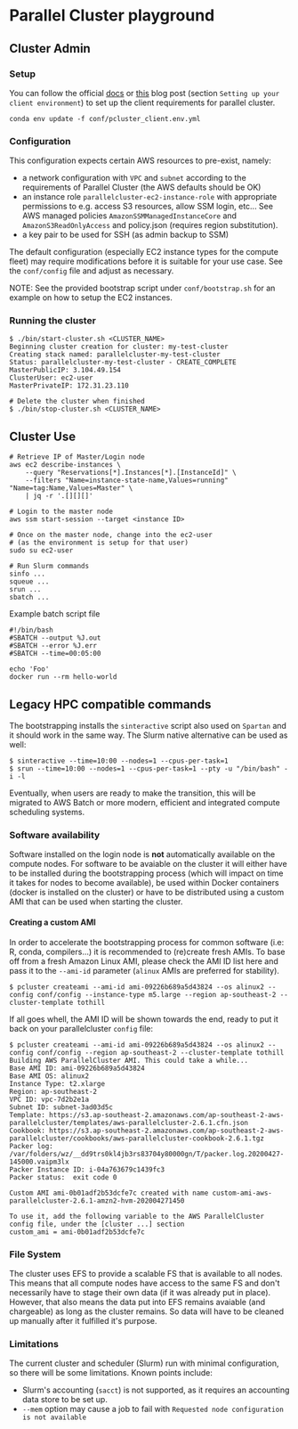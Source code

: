 # Parallel Cluster playground

## Cluster Admin

### Setup
You can follow the official [docs][install_doc] or [this][blog_1] blog post (section `Setting up your client environment`) to set up the client requirements for parallel cluster.

```shell
conda env update -f conf/pcluster_client.env.yml
```

### Configuration
This configuration expects certain AWS resources to pre-exist, namely:
- a network configuration with `VPC` and `subnet` according to the requirements of Parallel Cluster (the AWS defaults should be OK)
- an instance role `parallelcluster-ec2-instance-role` with appropriate permissions to e.g. access S3 resources, allow SSM login, etc... See AWS managed policies `AmazonSSMManagedInstanceCore` and `AmazonS3ReadOnlyAccess` and policy.json (requires region substitution).
- a key pair to be used for SSH (as admin backup to SSM)

The default configuration (especially EC2 instance types for the compute fleet) may require modifications before it is suitable for your use case. See the `conf/config` file and adjust as necessary.

NOTE: See the provided bootstrap script under `conf/bootstrap.sh` for an example on how to setup the EC2 instances.

### Running the cluster

```shell
$ ./bin/start-cluster.sh <CLUSTER_NAME>
Beginning cluster creation for cluster: my-test-cluster
Creating stack named: parallelcluster-my-test-cluster
Status: parallelcluster-my-test-cluster - CREATE_COMPLETE
MasterPublicIP: 3.104.49.154
ClusterUser: ec2-user
MasterPrivateIP: 172.31.23.110

# Delete the cluster when finished
$ ./bin/stop-cluster.sh <CLUSTER_NAME>
```

## Cluster Use

```shell
# Retrieve IP of Master/Login node
aws ec2 describe-instances \
    --query "Reservations[*].Instances[*].[InstanceId]" \
    --filters "Name=instance-state-name,Values=running" "Name=tag:Name,Values=Master" \
    | jq -r '.[][][]'

# Login to the master node
aws ssm start-session --target <instance ID>

# Once on the master node, change into the ec2-user
# (as the environment is setup for that user)
sudo su ec2-user

# Run Slurm commands
sinfo ...
squeue ...
srun ...
sbatch ...
```

Example batch script file
```shell
#!/bin/bash
#SBATCH --output %J.out
#SBATCH --error %J.err
#SBATCH --time=00:05:00

echo 'Foo'
docker run --rm hello-world
```


## Legacy HPC compatible commands 

The bootstrapping installs the `sinteractive` script also used on `Spartan` and it should work in the same way. The Slurm native alternative can be used as well: 

```shell
$ sinteractive --time=10:00 --nodes=1 --cpus-per-task=1
$ srun --time=10:00 --nodes=1 --cpus-per-task=1 --pty -u "/bin/bash" -i -l
```

Eventually, when users are ready to make the transition, this will be migrated to AWS Batch or more modern, efficient and integrated compute scheduling systems.

### Software availability

Software installed on the login node is **not** automatically available on the compute nodes. For software to be avaiable on the cluster it will either have to be installed during the bootstrapping process (which will impact on time it takes for nodes to become available), be used within Docker containers (docker is installed on the cluster) or have to be distributed using a custom AMI that can be used when starting the cluster.

#### Creating a custom AMI

In order to accelerate the bootstrapping process for common software (i.e: R, conda, compilers...) it is recommended to (re)create fresh AMIs. To base off from a fresh Amazon Linux AMI, please check the AMI ID list here and pass it to the `--ami-id` parameter (`alinux` AMIs are preferred for stability).

```shell
$ pcluster createami --ami-id ami-09226b689a5d43824 --os alinux2 --config conf/config --instance-type m5.large --region ap-southeast-2 --cluster-template tothill
```

If all goes whell, the AMI ID will be shown towards the end, ready to put it back on your parallelcluster `config` file:

```shell
$ pcluster createami --ami-id ami-09226b689a5d43824 --os alinux2 --config conf/config --region ap-southeast-2 --cluster-template tothill
Building AWS ParallelCluster AMI. This could take a while...
Base AMI ID: ami-09226b689a5d43824
Base AMI OS: alinux2
Instance Type: t2.xlarge
Region: ap-southeast-2
VPC ID: vpc-7d2b2e1a
Subnet ID: subnet-3ad03d5c
Template: https://s3.ap-southeast-2.amazonaws.com/ap-southeast-2-aws-parallelcluster/templates/aws-parallelcluster-2.6.1.cfn.json
Cookbook: https://s3.ap-southeast-2.amazonaws.com/ap-southeast-2-aws-parallelcluster/cookbooks/aws-parallelcluster-cookbook-2.6.1.tgz
Packer log: /var/folders/wz/__dd9trs0kl4jb3rs83704y80000gn/T/packer.log.20200427-145000.vaipm3lx
Packer Instance ID: i-04a763679c1439fc3
Packer status: 	exit code 0

Custom AMI ami-0b01adf2b53dcfe7c created with name custom-ami-aws-parallelcluster-2.6.1-amzn2-hvm-202004271450

To use it, add the following variable to the AWS ParallelCluster config file, under the [cluster ...] section
custom_ami = ami-0b01adf2b53dcfe7c
```

### File System

The cluster uses EFS to provide a scalable FS that is available to all nodes. This means that all compute nodes have access to the same FS and don't necessarily have to stage their own data (if it was already put in place). However, that also means the data put into EFS remains avaiable (and chargeable) as long as the cluster remains. So data will have to be cleaned up manually after it fulfilled it's purpose.

### Limitations

The current cluster and scheduler (Slurm) run with minimal configuration, so there will be some limitations. Known points include:

- Slurm's accounting (`sacct`) is not supported, as it requires an accounting data store to be set up.
- `--mem` option may cause a job to fail with `Requested node configuration is not available`

[install_doc]: https://docs.aws.amazon.com/parallelcluster/latest/ug/install.html
[blog_1]: https://aws.amazon.com/blogs/machine-learning/building-an-interactive-and-scalable-ml-research-environment-using-aws-parallelcluster/
